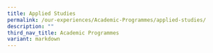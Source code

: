 ```yaml
---
title: Applied Studies
permalink: /our-experiences/Academic-Programmes/applied-studies/
description: ""
third_nav_title: Academic Programmes
variant: markdown
---
```

